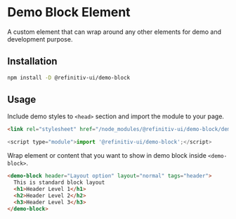 # Demo Block Element

A custom element that can wrap around any other elements for demo and development purpose.

## Installation

```sh
npm install -D @refinitiv-ui/demo-block
```

## Usage

Include demo styles to `<head>` section and import the module to your page.

```html
<link rel="stylesheet" href="/node_modules/@refinitiv-ui/demo-block/demo.css" />
```

```javascript
<script type="module">import '@refinitiv-ui/demo-block';</script>
```

Wrap element or content that you want to show in demo block inside `<demo-block>`.

```html
<demo-block header="Layout option" layout="normal" tags="header">
  This is standard block layout
  <h1>Header Level 1</h1>
  <h2>Header Level 2</h2>
  <h3>Header Level 3</h3>
</demo-block>
```
